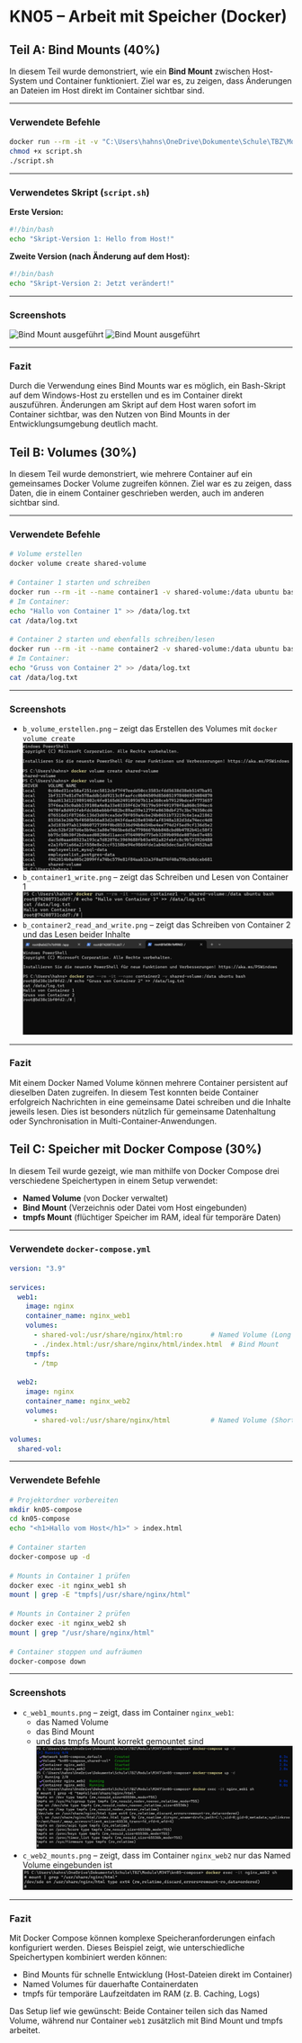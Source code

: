 # KN05 – Arbeit mit Speicher (Docker)

## Teil A: Bind Mounts (40%)

In diesem Teil wurde demonstriert, wie ein **Bind Mount** zwischen Host-System und Container funktioniert. Ziel war es, zu zeigen, dass Änderungen an Dateien im Host direkt im Container sichtbar sind.

---

###  Verwendete Befehle

```bash
docker run --rm -it -v "C:\Users\hahns\OneDrive\Dokumente\Schule\TBZ\Module\M347\kn05-bind:/app" -w /app ubuntu bash
chmod +x script.sh
./script.sh
```

---

###  Verwendetes Skript (`script.sh`)

**Erste Version:**

```bash
#!/bin/bash
echo "Skript-Version 1: Hello from Host!"
```

**Zweite Version (nach Änderung auf dem Host):**

```bash
#!/bin/bash
echo "Skript-Version 2: Jetzt verändert!"
```

---

###  Screenshots

![Bind Mount ausgeführt](./a_bind_mount_skript_ausgeführt.png)
![Bind Mount ausgeführt](./a_bind_mount_skript_ausgeführt2.png)

---

###  Fazit

Durch die Verwendung eines Bind Mounts war es möglich, ein Bash-Skript auf dem Windows-Host zu erstellen und es im Container direkt auszuführen. Änderungen am Skript auf dem Host waren sofort im Container sichtbar, was den Nutzen von Bind Mounts in der Entwicklungsumgebung deutlich macht.

## Teil B: Volumes (30%)

In diesem Teil wurde demonstriert, wie mehrere Container auf ein gemeinsames Docker Volume zugreifen können. Ziel war es zu zeigen, dass Daten, die in einem Container geschrieben werden, auch im anderen sichtbar sind.

---

###  Verwendete Befehle

```bash
# Volume erstellen
docker volume create shared-volume

# Container 1 starten und schreiben
docker run --rm -it --name container1 -v shared-volume:/data ubuntu bash
# Im Container:
echo "Hallo von Container 1" >> /data/log.txt
cat /data/log.txt

# Container 2 starten und ebenfalls schreiben/lesen
docker run --rm -it --name container2 -v shared-volume:/data ubuntu bash
# Im Container:
echo "Gruss von Container 2" >> /data/log.txt
cat /data/log.txt
```

---

###  Screenshots

- `b_volume_erstellen.png` – zeigt das Erstellen des Volumes mit `docker volume create`
![Volume erstellt](./b_volume_erstellen.png)
- `b_container1_write.png` – zeigt das Schreiben und Lesen von Container 1
![Container 1 schreibt und liest](./b_container1_write.png)
- `b_container2_read_and_write.png` – zeigt das Schreiben von Container 2 und das Lesen beider Inhalte
![Container 2 liest beide Einträge](./b_container2_read_and_write.png)

---

###  Fazit

Mit einem Docker Named Volume können mehrere Container persistent auf dieselben Daten zugreifen. In diesem Test konnten beide Container erfolgreich Nachrichten in eine gemeinsame Datei schreiben und die Inhalte jeweils lesen. Dies ist besonders nützlich für gemeinsame Datenhaltung oder Synchronisation in Multi-Container-Anwendungen.

## Teil C: Speicher mit Docker Compose (30%)

In diesem Teil wurde gezeigt, wie man mithilfe von Docker Compose drei verschiedene Speichertypen in einem Setup verwendet:

- **Named Volume** (von Docker verwaltet)
- **Bind Mount** (Verzeichnis oder Datei vom Host eingebunden)
- **tmpfs Mount** (flüchtiger Speicher im RAM, ideal für temporäre Daten)

---

###  Verwendete `docker-compose.yml`

```yaml
version: "3.9"

services:
  web1:
    image: nginx
    container_name: nginx_web1
    volumes:
      - shared-vol:/usr/share/nginx/html:ro       # Named Volume (Long Syntax)
      - ./index.html:/usr/share/nginx/html/index.html  # Bind Mount
    tmpfs:
      - /tmp

  web2:
    image: nginx
    container_name: nginx_web2
    volumes:
      - shared-vol:/usr/share/nginx/html          # Named Volume (Short Syntax)

volumes:
  shared-vol:
```

---

###  Verwendete Befehle

```bash
# Projektordner vorbereiten
mkdir kn05-compose
cd kn05-compose
echo "<h1>Hallo vom Host</h1>" > index.html

# Container starten
docker-compose up -d

# Mounts in Container 1 prüfen
docker exec -it nginx_web1 sh
mount | grep -E "tmpfs|/usr/share/nginx/html"

# Mounts in Container 2 prüfen
docker exec -it nginx_web2 sh
mount | grep "/usr/share/nginx/html"

# Container stoppen und aufräumen
docker-compose down
```

---

###  Screenshots

- `c_web1_mounts.png` – zeigt, dass im Container `nginx_web1`:
  - das Named Volume
  - das Bind Mount
  - und das tmpfs Mount korrekt gemountet sind
![Mounts in Web1](./c_web1_mounts.png)
- `c_web2_mounts.png` – zeigt, dass im Container `nginx_web2` nur das Named Volume eingebunden ist
![Mounts in Web2](./c_web2_mounts.png)

---

###  Fazit

Mit Docker Compose können komplexe Speicheranforderungen einfach konfiguriert werden. Dieses Beispiel zeigt, wie unterschiedliche Speichertypen kombiniert werden können:
- Bind Mounts für schnelle Entwicklung (Host-Dateien direkt im Container)
- Named Volumes für dauerhafte Containerdaten
- tmpfs für temporäre Laufzeitdaten im RAM (z. B. Caching, Logs)

Das Setup lief wie gewünscht: Beide Container teilen sich das Named Volume, während nur Container `web1` zusätzlich mit Bind Mount und tmpfs arbeitet.

